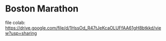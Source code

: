 # Boston Marathon
file colab: https://drive.google.com/file/d/1HssOd_R47tJeKcaOLUFfAA61gH8btkkd/view?usp=sharing
